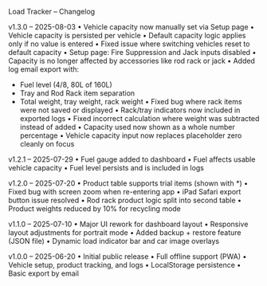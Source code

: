 Load Tracker – Changelog

v1.3.0 – 2025-08-03
•	Vehicle capacity now manually set via Setup page
•	Vehicle capacity is persisted per vehicle
•	Default capacity logic applies only if no value is entered
•	Fixed issue where switching vehicles reset to default capacity
•	Setup page: Fire Suppression and Jack inputs disabled
•	Capacity is no longer affected by accessories like rod rack or jack
•	Added log email export with:
  - Fuel level (4/8, 80L of 160L)
  - Tray and Rod Rack item separation
  - Total weight, tray weight, rack weight
•	Fixed bug where rack items were not saved or displayed
•	Rack/tray indicators now included in exported logs
•	Fixed incorrect calculation where weight was subtracted instead of added
•	Capacity used now shown as a whole number percentage
•	Vehicle capacity input now replaces placeholder zero cleanly on focus

v1.2.1 – 2025-07-29
•	Fuel gauge added to dashboard
•	Fuel affects usable vehicle capacity
•	Fuel level persists and is included in logs

v1.2.0 – 2025-07-20
•	Product table supports trial items (shown with *)
•	Fixed bug with screen zoom when re-entering app
•	iPad Safari export button issue resolved
•	Rod rack product logic split into second table
•	Product weights reduced by 10% for recycling mode

v1.1.0 – 2025-07-10
•	Major UI rework for dashboard layout
•	Responsive layout adjustments for portrait mode
•	Added backup + restore feature (JSON file)
•	Dynamic load indicator bar and car image overlays

v1.0.0 – 2025-06-20
•	Initial public release
•	Full offline support (PWA)
•	Vehicle setup, product tracking, and logs
•	LocalStorage persistence
•	Basic export by email